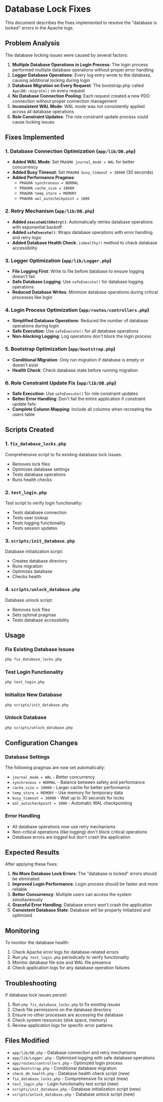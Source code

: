 # Database Lock Fixes

This document describes the fixes implemented to resolve the "database is locked" errors in the Apache logs.

## Problem Analysis

The database locking issues were caused by several factors:

1. **Multiple Database Operations in Login Process**: The login process performed multiple database operations without proper error handling
2. **Logger Database Operations**: Every log entry wrote to the database, causing additional locking during login
3. **Database Migration on Every Request**: The bootstrap.php called `App\DB::migrate()` on every request
4. **No Database Connection Pooling**: Each request created a new PDO connection without proper connection management
5. **Inconsistent WAL Mode**: WAL mode was not consistently applied across all database operations
6. **Role Constraint Updates**: The role constraint update process could cause locking issues

## Fixes Implemented

### 1. Database Connection Optimization (`app/lib/DB.php`)

- **Added WAL Mode**: Set `PRAGMA journal_mode = WAL` for better concurrency
- **Added Busy Timeout**: Set `PRAGMA busy_timeout = 30000` (30 seconds)
- **Added Performance Pragmas**: 
  - `PRAGMA synchronous = NORMAL`
  - `PRAGMA cache_size = 10000`
  - `PRAGMA temp_store = MEMORY`
  - `PRAGMA wal_autocheckpoint = 1000`

### 2. Retry Mechanism (`app/lib/DB.php`)

- **Added `executeWithRetry()`**: Automatically retries database operations with exponential backoff
- **Added `safeExecute()`**: Wraps database operations with error handling and retry logic
- **Added Database Health Check**: `isHealthy()` method to check database accessibility

### 3. Logger Optimization (`app/lib/Logger.php`)

- **File Logging First**: Write to file before database to ensure logging doesn't fail
- **Safe Database Logging**: Use `safeExecute()` for database logging operations
- **Reduced Database Writes**: Minimize database operations during critical processes like login

### 4. Login Process Optimization (`app/routes/controllers.php`)

- **Simplified Database Operations**: Reduced the number of database operations during login
- **Safe Execution**: Use `safeExecute()` for all database operations
- **Non-blocking Logging**: Log operations don't block the login process

### 5. Bootstrap Optimization (`app/bootstrap.php`)

- **Conditional Migration**: Only run migration if database is empty or doesn't exist
- **Health Check**: Check database state before running migration

### 6. Role Constraint Update Fix (`app/lib/DB.php`)

- **Safe Execution**: Use `safeExecute()` for role constraint updates
- **Better Error Handling**: Don't fail the entire application if constraint update fails
- **Complete Column Mapping**: Include all columns when recreating the users table

## Scripts Created

### 1. `fix_database_locks.php`
Comprehensive script to fix existing database lock issues:
- Removes lock files
- Optimizes database settings
- Tests database operations
- Runs health checks

### 2. `test_login.php`
Test script to verify login functionality:
- Tests database connection
- Tests user lookup
- Tests logging functionality
- Tests session updates

### 3. `scripts/init_database.php`
Database initialization script:
- Creates database directory
- Runs migration
- Optimizes database
- Checks health

### 4. `scripts/unlock_database.php`
Database unlock script:
- Removes lock files
- Sets optimal pragmas
- Tests database accessibility

## Usage

### Fix Existing Database Issues
```bash
php fix_database_locks.php
```

### Test Login Functionality
```bash
php test_login.php
```

### Initialize New Database
```bash
php scripts/init_database.php
```

### Unlock Database
```bash
php scripts/unlock_database.php
```

## Configuration Changes

### Database Settings
The following pragmas are now set automatically:
- `journal_mode = WAL` - Better concurrency
- `synchronous = NORMAL` - Balance between safety and performance
- `cache_size = 10000` - Larger cache for better performance
- `temp_store = MEMORY` - Use memory for temporary data
- `busy_timeout = 30000` - Wait up to 30 seconds for locks
- `wal_autocheckpoint = 1000` - Automatic WAL checkpointing

### Error Handling
- All database operations now use retry mechanisms
- Non-critical operations (like logging) don't block critical operations
- Database errors are logged but don't crash the application

## Expected Results

After applying these fixes:
1. **No More Database Lock Errors**: The "database is locked" errors should be eliminated
2. **Improved Login Performance**: Login process should be faster and more reliable
3. **Better Concurrency**: Multiple users can access the system simultaneously
4. **Graceful Error Handling**: Database errors won't crash the application
5. **Consistent Database State**: Database will be properly initialized and optimized

## Monitoring

To monitor the database health:
1. Check Apache error logs for database-related errors
2. Run `php test_login.php` periodically to verify functionality
3. Monitor database file size and WAL file presence
4. Check application logs for any database operation failures

## Troubleshooting

If database lock issues persist:
1. Run `php fix_database_locks.php` to fix existing issues
2. Check file permissions on the database directory
3. Ensure no other processes are accessing the database
4. Check system resources (disk space, memory)
5. Review application logs for specific error patterns

## Files Modified

- `app/lib/DB.php` - Database connection and retry mechanisms
- `app/lib/Logger.php` - Optimized logging with safe database operations
- `app/routes/controllers.php` - Optimized login process
- `app/bootstrap.php` - Conditional database migration
- `check_db_health.php` - Database health check script (new)
- `fix_database_locks.php` - Comprehensive fix script (new)
- `test_login.php` - Login functionality test script (new)
- `scripts/init_database.php` - Database initialization script (new)
- `scripts/unlock_database.php` - Database unlock script (new)